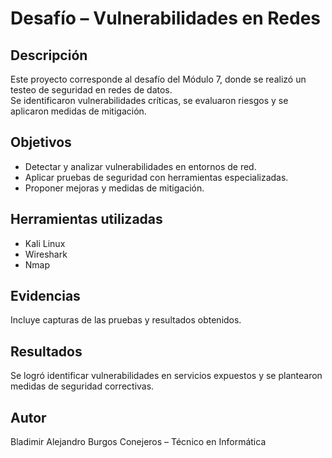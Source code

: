 # Desafío – Vulnerabilidades en Redes

## Descripción
Este proyecto corresponde al desafío del Módulo 7, donde se realizó un testeo de seguridad en redes de datos.  
Se identificaron vulnerabilidades críticas, se evaluaron riesgos y se aplicaron medidas de mitigación.

## Objetivos
- Detectar y analizar vulnerabilidades en entornos de red.
- Aplicar pruebas de seguridad con herramientas especializadas.
- Proponer mejoras y medidas de mitigación.

## Herramientas utilizadas
- Kali Linux
- Wireshark
- Nmap

## Evidencias
Incluye capturas de las pruebas y resultados obtenidos.  


## Resultados
Se logró identificar vulnerabilidades en servicios expuestos y se plantearon medidas de seguridad correctivas.

## Autor
Bladimir Alejandro Burgos Conejeros – Técnico en Informática  
